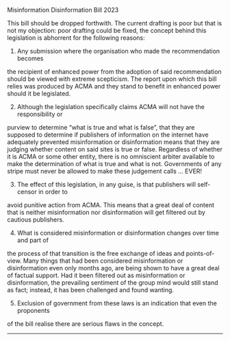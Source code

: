 Misinformation Disinformation Bill 2023

This bill should be dropped forthwith. The current drafting is poor but that is not my
objection: poor drafting could be fixed, the concept behind this legislation is abhorrent for
the following reasons:

1. Any submission where the organisation who made the recommendation becomes

the recipient of enhanced power from the adoption of said recommendation should
be viewed with extreme scepticism. The report upon which this bill relies was
produced by ACMA and they stand to benefit in enhanced power should it be
legislated.

2. Although the legislation specifically claims ACMA will not have the responsibility or

purview to determine “what is true and what is false”, that they are supposed to
determine if publishers of information on the internet have adequately prevented
misinformation or disinformation means that they are judging whether content on
said sites is true or false. Regardless of whether it is ACMA or some other entity,
there is no omniscient arbiter available to make the determination of what is true
and what is not. Governments of any stripe must never be allowed to make these
judgement calls … EVER!

3. The effect of this legislation, in any guise, is that publishers will self-censor in order to

avoid punitive action from ACMA. This means that a great deal of content that is
neither misinformation nor disinformation will get filtered out by cautious
publishers.

4. What is considered misinformation or disinformation changes over time and part of

the process of that transition is the free exchange of ideas and points-of-view. Many
things that had been considered misinformation or disinformation even only months
ago, are being shown to have a great deal of factual support. Had it been filtered out
as misinformation or disinformation, the prevailing sentiment of the group mind
would still stand as fact; instead, it has been challenged and found wanting.

5. Exclusion of government from these laws is an indication that even the proponents

of the bill realise there are serious flaws in the concept.


-----

